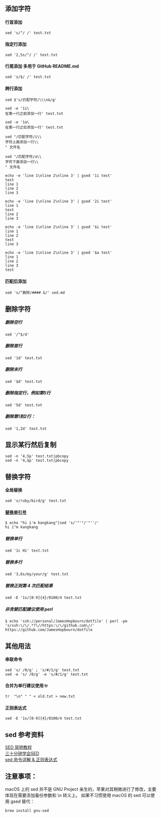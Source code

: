 ## 添加字符  
#### 行首添加
```
sed 's/^/ /' test.txt  
```
#### 指定行添加  
```
sed '2,5s/^/ /' test.txt  
```
#### 行尾添加 多用于 GitHub README.md  
```
sed 's/$/ /' test.txt  
```
#### 跨行添加
```
sed $'s/匹配字符/\\\n&/g'

sed -e '1i\
在第一行之前添加一行' test.txt

sed -e '1a\
在第一行之后添加一行' test.txt

sed "/匹配字符/i\\
字符上面添加一行\\
" 文件名

sed "/匹配字符/a\\
字符下面添加一行\\
" 文件名

echo -e 'line 1\nline 2\nline 3' | gsed '1i test'
test
line 1
line 2
line 3

echo -e 'line 1\nline 2\nline 3' | gsed '2i test'
line 1
test
line 2
line 3

echo -e 'line 1\nline 2\nline 3' | gsed '$i test'
line 1
line 2
test
line 3

echo -e 'line 1\nline 2\nline 3' | gsed '$a test'
line 1
line 2
line 3
test
```

#### 匹配后添加
```
sed 's/^删除/#### &/' sed.md
```

## 删除字符  
##### 删除空行  
```
sed '/^$/d'  
```
##### 删除首行  
```
sed '1d' test.txt  
```
##### 删除末行  
```
sed '$d' test.txt  
```
##### 删除指定行，例如第5行  
```
sed '5d' test.txt  
```
##### 删除第1到2行：  
```
sed '1,2d' test.txt  
```
  
## 显示某行然后复制  
```
sed -n '4,5p' test.txt|pbcopy  
sed -n '4,$p' test.txt|pbcopy  
```
  
## 替换字符  
#### 全局替换  
```
sed 's/ruby/bird/g' test.txt  
```
#### [替换单引号](https://blog.csdn.net/wangbole/article/details/8250271)  
```
$ echo "hi i'm kangkang"|sed 's/'"'"/'"''/'  
hi i"m kangkang
```
##### 替换单行  
```
sed '1c Hi' test.txt  
```
##### 替换多行  
```
sed '3,6s/my/your/g' test.txt  
```
##### 替换正则第 4 次匹配结果
```
sed -E '1s/[0-9]{4}/0100/4 test.txt
```
##### 非贪婪匹配建议使用 perl
```
$ echo 'ssh://personal/JamesHopbourn/dotfile' | perl -pe 's/ssh:\/\/.*?\//https:\/\/github.com\//'
https://github.com/JamesHopbourn/dotfile
```

## 其他用法
#### 串联命令
```
sed 's/ /0/g' ; 's/#/1/g' test.txt
sed -e 's/ /0/g' -e 's/#/1/g' test.txt
```
#### 合并为单行建议使用 tr
```
tr  "\n" " " < old.txt > new.txt
```
#### 正则表达式
```
sed -E '1s/[0-9]{4}/0100/4 test.txt
```

## sed 参考资料  
[SED 简明教程](https://coolshell.cn/articles/9104.html)  
[三十分钟学会SED](https://github.com/mylxsw/growing-up/blob/master/doc/三十分钟学会SED.md)  
[sed 命令详解 & 正则表达式](https://blog.csdn.net/gua___gua/article/details/49304699)    
  
## 注意事项：  
macOS 上的 sed 并不是 GNU Project 亲生的，苹果对其稍微进行了修改，主要体现在需要添加备份参数和 \n 转义上。
如果不习惯使用 macOS 的 sed 可以使用 gsed 替代：  
```
brew install gnu-sed  
```

